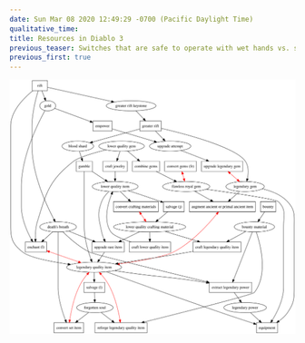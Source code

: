 ```yaml
---
date: Sun Mar 08 2020 12:49:29 -0700 (Pacific Daylight Time)
qualitative_time: 
title: Resources in Diablo 3
previous_teaser: Switches that are safe to operate with wet hands vs. switches that look good next to the sink
previous_first: true
---
```

<!--
digraph {
	// activities

	// "adventuring" [shape=box]
	// "adventuring" -> "gold"
	// "adventuring" -> "lower quality gem"
	// "adventuring" -> "lower quality crafting material"
	// "adventuring" -> "forgotten soul"
	// "adventuring" -> "lower quality item"
	// "adventuring" -> "legendary quality item"
	// "adventuring" -> "death's breath"

	"rift" [shape=box]
	"rift" -> "greater rift keystone"
	"rift" -> "gold"
	"rift" -> "legendary quality item"
	"rift" -> "death's breath"

	"greater rift" [shape=box]
	"greater rift keystone" -> "greater rift"
	"greater rift" -> "blood shard"
	"greater rift" -> "legendary gem"
	"greater rift" -> "upgrade attempt"

	"empower" [shape=box]
	"gold" -> "empower"
	"empower" -> "upgrade attempt"

	"upgrade legendary gem" [shape=box]
	"upgrade attempt" -> "upgrade legendary gem"
	"upgrade legendary gem" -> "legendary gem" [dir=both, color=red]

	"gamble" [shape=box]
	"blood shard" -> "gamble"
	"gamble" -> "lower quality item"
	"gamble" -> "legendary quality item"

	"bounty" [shape=box]
	"bounty" -> "bounty material"

	// kanai's cube

	"extract legendary power" [shape=box]
	"legendary quality item" -> "extract legendary power"
	"bounty material" -> "extract legendary power"
	"death's breath" -> "extract legendary power"
	"extract legendary power" -> "legendary power"

	"upgrade rare item" [shape=box]
	"lower quality item" -> "upgrade rare item"
	"death's breath" -> "upgrade rare item"
	"lower quality crafting material" -> "upgrade rare item"
	"upgrade rare item" -> "legendary quality item"

	"convert set item" [shape=box]
	"death's breath" -> "convert set item"
	"forgotten soul" -> "convert set item"
	// "convert set item" -> "forgotten soul" [dir=back, color=green]
	"convert set item" -> "legendary quality item" [dir=both, color=red]

	// "convert gems (j)" [shape=box]
	// // "essence" -> "convert gems (j)"
	// "convert gems (j)" -> "lower quality gem" [dir=both, color=red]

	"convert gems (fr)" [shape=box]
	// "essence" -> "convert gems (fr)"
	"convert gems (fr)" -> "flawless royal gem" [dir=both, color=red]

	"convert crafting materials" [shape=box]
	"lower quality item" -> "convert crafting materials"
	"convert crafting materials" -> "lower quality crafting material" [dir=both, color=red]

	// "remove level requirement on an item" [shape=box]
	// "legendary gem" -> "remove level requirement on an item"
	// "remove level requirement on an item" -> "legendary quality item" [dir=both, color=red]

	"reforge legendary quality item" [shape=box]
	"bounty material" -> "reforge legendary quality item"
	"forgotten soul" -> "reforge legendary quality item"
	// "reforge legendary quality item" -> "forgotten soul" [dir=back, color=green]
	"reforge legendary quality item" -> "legendary quality item" [dir=both, color=red]

	"augment ancient or primal ancient item" [shape=box]
	"legendary gem" -> "augment ancient or primal ancient item"
	"flawless royal gem" -> "augment ancient or primal ancient item"
	"augment ancient or primal ancient item" -> "legendary quality item" [dir=both, color=red]

	// blacksmith

	"salvage (j)" [shape=box]
	"lower quality item" -> "salvage (j)"
	"salvage (j)" -> "lower quality crafting material"
	// "salvage (j)" -> "lower quality item" [dir=back, color=green]
	// "lower quality crafting material" -> "salvage (j)" [dir=back, color=green]

	"salvage (l)" [shape=box]
	"legendary quality item" -> "salvage (l)"
	"salvage (l)" -> "forgotten soul"
	// "salvage (l)" -> "legendary quality item" [dir=back, color=green]
	// "forgotten soul" -> "salvage (l)" [dir=back, color=green]

	"craft lower quality item" [shape=box]
	"lower quality crafting material" -> "craft lower quality item"
	// "gold" -> "craft lower quality item"
	"craft lower quality item" -> "lower quality item"

	"craft legendary quality item" [shape=box]
	"lower quality crafting material" -> "craft legendary quality item"
	"bounty material" -> "craft legendary quality item"
	// "gold" -> "craft legendary quality item"
	"craft legendary quality item" -> "legendary quality item"

	// jeweler

	"combine gems" [shape=box]
	"lower quality gem" -> "combine gems"
	// "death's breath" -> "combine gems"
	// "gold" -> "combine gems"
	"combine gems" -> "flawless royal gem"

	"craft jewelry" [shape=box]
	"lower quality gem" -> "craft jewelry"
	// "gold" -> "craft jewelry"
	"craft jewelry" -> "lower quality item"

	// mystic

	// "enchant (j)" [shape=box]
	// "lower quality crafting material" -> "enchant (l)"
	// "gold" -> "enchant (j)"
	// "enchant (j)" -> "lower quality item" [dir=both, color=red]

	"enchant (l)" [shape=box]
	"death's breath" -> "enchant (l)"
	"gold" -> "enchant (l)"
	"lower quality gem" -> "enchant (l)"
	"enchant (l)" -> "legendary quality item" [dir=both, color=red]

	// "buy essence" [shape=box]
	// "gold" -> "buy essence"
	// "buy essence" -> "essence"

	"equipment" [shape=box]
	"legendary quality item" -> "equipment"
	"flawless royal gem" -> "equipment"
	"legendary power" -> "equipment"
	"legendary gem" -> "equipment"
}
-->
![](/assets/2020/diablo3-resources-graph.svg)
